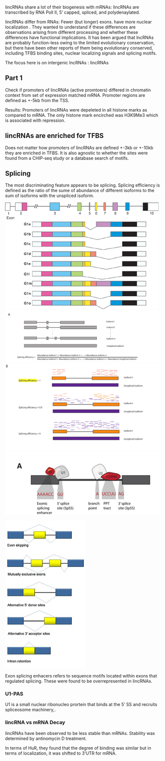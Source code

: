 lincRNAs share a lot of their biogenesis with mRNAs: lincRNAs are transcribed by RNA Poll II, 5’ capped, spliced, and polydenaylated.

lincRNAs differ from RNAs: Fewer (but longer) exons. have more nuclear localization . They wanted to understand if these differences are observations arising from different processing and whether these differences have functional implications. It has been argued that lncRNAs are probably function-less owing to the limited evolutionary conservation, but there have been other reports of them being evolutionary conserved, including TFBS binding sites, nuclear localizing signals and splicing motifs.

The focus here is on intergenic lncRNAs : lincRNAs

Part 1
------

Check if promoters of lincRNAs (active promtoers) differed in chromatin context from set of expression matched mRNA. Promoter regions are defined as +-5kb from the TSS.

Results: Promoters of lincRNAs were depeleted in all histone marks as compared to mRNA. The only histone mark encirched was H3K9Me3 which is associated with repression.

lincRNAs are enriched for TFBS
------------------------------

Does not matter how promoters of lincRNAs are defined +-3kb or +-10kb they are enriched in TFBS. It is also agnostic to whether the sites were found from a CHIP-seq study or a database search of motifs.

Splicing
--------

The most discriminating feature appears to be splicing. Splicing efficiency is defined as the ratio of the sume of abundance of different isoforms to the sum of isoforms with the unspliced isoform.

<img src="images/isoform.png" alt="image" />

<img src="images/splicing_efficiency.png" alt="image" />

<img src="images/splicing_efficiency_1.png" alt="image" />

<img src="images/splicing_enhancer.png" alt="image" />

![image](images/alt_splicing.png)

Exon splicing enhacers refers to sequence motifs located within exons that regulated splicing. These were found to be overrepresented in lincRNAs.

### U1-PAS

U1 is a small nuclear ribonucleo prortein that binds at the 5’ SS and recruits spliceosome machinery,.

### lincRNA vs mRNA Decay

lincRNAs have been observed to be less stable than mRNAs. Stability was determined by antinomycin D treatment.

In terms of HuR, they found that the degree of binding was similar but in terms of localization, it was shifted to 3’UTR for mRNA.
